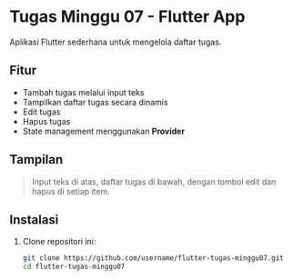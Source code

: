 # Tugas Minggu 07 - Flutter App

Aplikasi Flutter sederhana untuk mengelola daftar tugas.

## Fitur

- Tambah tugas melalui input teks
- Tampilkan daftar tugas secara dinamis
- Edit tugas
- Hapus tugas
- State management menggunakan **Provider**

## Tampilan

> Input teks di atas, daftar tugas di bawah, dengan tombol edit dan hapus di setiap item.

## Instalasi

1. Clone repositori ini:

   ```bash
   git clone https://github.com/username/flutter-tugas-minggu07.git
   cd flutter-tugas-minggu07

